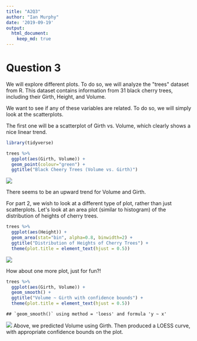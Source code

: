 ```yaml
---
title: "A2Q3"
author: "Ian Murphy"
date: '2019-09-19'
output: 
  html_document:
    keep_md: true
---
```



# Question 3

We will explore different plots. To do so, we will analyze the "trees" dataset from R. This dataset contains information from 31 black cherry trees, including their Girth, Height, and Volume.

We want to see if any of these variables are related. To do so, we will simply look at the scatterplots.

The first one will be a scatterplot of Girth vs. Volume, which clearly shows a nice linear trend.


```r
library(tidyverse)
```


```r
trees %>% 
  ggplot(aes(Girth, Volume)) + 
  geom_point(colour="green") + 
  ggtitle("Black Cheery Trees (Volume vs. Girth)")
```

![](A2Q3_files/figure-html/unnamed-chunk-1-1.png)<!-- -->


There seems to be an upward trend for Volume and Girth.

For part 2, we wish to look at a different type of plot, rather than just scatterplots.
Let's look at an area plot (similar to histogram) of the distribution of heights of cherry trees.


```r
trees %>% 
  ggplot(aes(Height)) + 
  geom_area(stat="bin", alpha=0.8, binwidth=2) +
  ggtitle("Distribution of Heights of Cherry Trees") +
  theme(plot.title = element_text(hjust = 0.5))
```

![](A2Q3_files/figure-html/unnamed-chunk-2-1.png)<!-- -->

How about one more plot, just for fun?!


```r
trees %>% 
  ggplot(aes(Girth, Volume)) + 
  geom_smooth() + 
  ggtitle("Volume ~ Girth with confidence bounds") +
  theme(plot.title = element_text(hjust = 0.5))
```

```
## `geom_smooth()` using method = 'loess' and formula 'y ~ x'
```

![](A2Q3_files/figure-html/unnamed-chunk-3-1.png)<!-- -->
Above, we predicted Volume using Girth. Then produced a LOESS curve, with appropriate confidence bounds on the plot.
